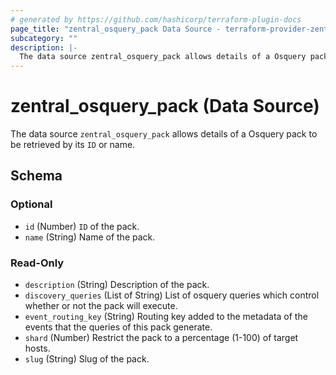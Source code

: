 ```yaml
---
# generated by https://github.com/hashicorp/terraform-plugin-docs
page_title: "zentral_osquery_pack Data Source - terraform-provider-zentral"
subcategory: ""
description: |-
  The data source zentral_osquery_pack allows details of a Osquery pack to be retrieved by its ID or name.
---
```


# zentral_osquery_pack (Data Source)

The data source `zentral_osquery_pack` allows details of a Osquery pack to be retrieved by its `ID` or name.



<!-- schema generated by tfplugindocs -->
## Schema

### Optional

- `id` (Number) `ID` of the pack.
- `name` (String) Name of the pack.

### Read-Only

- `description` (String) Description of the pack.
- `discovery_queries` (List of String) List of osquery queries which control whether or not the pack will execute.
- `event_routing_key` (String) Routing key added to the metadata of the events that the queries of this pack generate.
- `shard` (Number) Restrict the pack to a percentage (1-100) of target hosts.
- `slug` (String) Slug of the pack.


